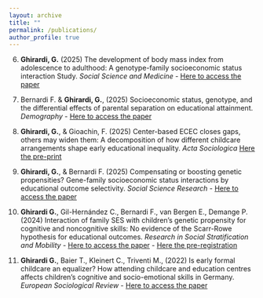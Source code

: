```yaml
---
layout: archive
title: ""
permalink: /publications/
author_profile: true
---
```


6) **Ghirardi, G.** (2025) The development of body mass index from adolescence to adulthood: A genotype-family socioeconomic status interaction Study. _Social Science and Medicine_ - [Here to access the paper](https://www.sciencedirect.com/science/article/abs/pii/S0277953625008706)

5) Bernardi F. & **Ghirardi, G.**, (2025) Socioeconomic status, genotype, and the differential effects of parental separation on educational attainment. _Demography_ - [Here to access the paper](https://doi.org/10.1215/00703370-11968557)

4)  **Ghirardi, G.**, & Gioachin, F. (2025) Center-based ECEC closes gaps, others may widen them: A
decomposition of how different childcare arrangements shape early educational inequality. _Acta Sociologica_ [Here the pre-print](https://osf.io/preprints/socarxiv/9q6fk) 

3) **Ghirardi, G.**, & Bernardi F. (2025) Compensating or boosting genetic propensities? Gene-family socioeconomic status interactions by educational outcome selectivity. _Social Science Research_ - [Here to access the paper](https://www.sciencedirect.com/science/article/pii/S0049089X25000353)
   
2) **Ghirardi G.**,  Gil-Hernández C., Bernardi F., van Bergen E., Demange P. (2024)
Interaction of family SES with children’s genetic propensity for cognitive and noncognitive skills: No evidence of the Scarr-Rowe hypothesis for educational outcomes. _Research in Social Stratification and Mobility_ - [Here to access the paper](https://www.sciencedirect.com/science/article/pii/S0276562424000738?ref=cra_js_challenge&fr=RR-1) -  [Here the pre-registration](https://archive.org/details/osf-registrations-g68x9-v1)

1) **Ghirardi G.**, Baier T., Kleinert C., Triventi M., (2022) Is early formal childcare an equalizer?
How attending childcare and education centres affects children’s cognitive and socio-emotional skills in Germany. _European Sociological Review_ - [Here to access the paper](https://academic.oup.com/esr/advance-article-abstract/doi/10.1093/esr/jcac048/6786025?redirectedFrom=fulltext&login=true)


